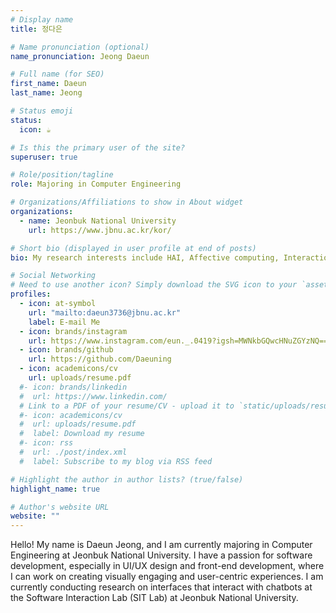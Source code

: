 ```yaml
---
# Display name
title: 정다은

# Name pronunciation (optional)
name_pronunciation: Jeong Daeun

# Full name (for SEO)
first_name: Daeun
last_name: Jeong

# Status emoji
status:
  icon: ☕️

# Is this the primary user of the site?
superuser: true

# Role/position/tagline
role: Majoring in Computer Engineering

# Organizations/Affiliations to show in About widget
organizations:
  - name: Jeonbuk National University
    url: https://www.jbnu.ac.kr/kor/

# Short bio (displayed in user profile at end of posts)
bio: My research interests include HAI, Affective computing, Interaction design

# Social Networking
# Need to use another icon? Simply download the SVG icon to your `assets/media/icons/` folder.
profiles:
  - icon: at-symbol
    url: "mailto:daeun3736@jbnu.ac.kr"
    label: E-mail Me
  - icon: brands/instagram
    url: https://www.instagram.com/eun._.0419?igsh=MWNkbGQwcHNuZGYzNQ==
  - icon: brands/github
    url: https://github.com/Daeuning
  - icon: academicons/cv
    url: uploads/resume.pdf
  #- icon: brands/linkedin
  #  url: https://www.linkedin.com/
  # Link to a PDF of your resume/CV - upload it to `static/uploads/resume.pdf`
  #- icon: academicons/cv
  #  url: uploads/resume.pdf
  #  label: Download my resume
  #- icon: rss
  #  url: ./post/index.xml
  #  label: Subscribe to my blog via RSS feed

# Highlight the author in author lists? (true/false)
highlight_name: true

# Author's website URL
website: ""
---
```


Hello! My name is Daeun Jeong, and I am currently majoring in Computer Engineering at Jeonbuk National University.
I have a passion for software development, especially in UI/UX design and front-end development,
where I can work on creating visually engaging and user-centric experiences.
I am currently conducting research on interfaces that interact with chatbots at the Software Interaction Lab (SIT Lab) at Jeonbuk National University.
